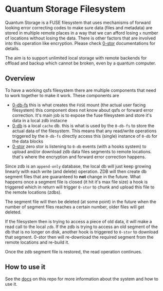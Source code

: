 # Quantum Storage Filesystem

Quantum Storage is a FUSE filesystem that uses mechanisms of forward looking error correcting codes to make sure data (files and metadata) are stored in multiple remote places in a way that we can afford losing `x` number of locations without losing the data. There is other factors that are involved into this operation like encryption. Please check [0-stor](https://github.com/threefoldtech/0-stor_v2) documentations for details.

The aim is to support unlimited local storage with remote backends for offload and backup which cannot be broken, even by a quantum computer.

## Overview

To have a working qsfs filesystem there are multiple components that need to work together to make it work. These components are

- [0-db-fs](https://github.com/threefoldtech/0-db-fs) this is what creates the `FUSE` mount (the actual user facing filesystem) this component does not know about qsfs or forward error correction. It's main job is to expose the fuse filesystem and store it's data in a local zdb instacne
- [0-db](https://github.com/threefoldtech/0-db) is a local `cache` db. this is what is used by the `0-db-fs` to store the actual data of the filesystem. This means that any read/write operations triggered by the `0-db-fs` directly access this (single) instance of `0-db` for the data blocks
- [0-stor](https://github.com/threefoldtech/0-stor_v2) zero stor is listening to `0-db` events (with a hooks system) to upload and/or download zdb data files segments to remote locations. that's where the encryption and forward error correction happens.

Since zdb is an `append-only` database, the local db will just keep growing linearly with each write (and delete) operation. ZDB will then create db segment files that are guaranteed to **not** change in the future. What happens once a segment file is closed (it hit it's max file size) a hook is triggered which in return will trigger `0-stor` to chunk and upload this file to the remote locations (zdbs).

The segment file will then be deleted (at some point) in the future when the number of segment files reaches a certain number, older files will get deleted.

If the filesystem then is trying to access a piece of old data, it will make a read call to the local `zdb`. If the zdb is trying to access an old segment of the db that is no longer on disk, another hook is triggered to `0-stor` to download that segment. 0-stor then will re-download the required segment from the remote locations and re-build it.

Once the zdb segment file is restored, the read operation continues.

## How to use it

See the [docs](https://github.com/threefoldtech/quantum-storage/tree/master/docs) on this repo for more information about the system and how to use it.
